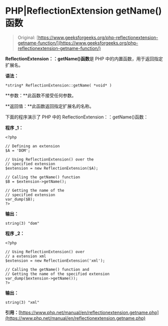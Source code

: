 # PHP|ReflectionExtension getName()函数

> Original: [https://www.geeksforgeeks.org/php-reflectionextension-getname-function/](https://www.geeksforgeeks.org/php-reflectionextension-getname-function/)

**ReflectionExtension：：getName()函数**是 PHP 中的内置函数，用于返回指定扩展名。

**语法：**

```
*string* ReflectionExtension::getName( *void* )
```

**参数：**此函数不接受任何参数。

**返回值：**此函数返回指定扩展名的名称。

下面的程序演示了 PHP 中的 ReflectionExtension：：getName()函数：

**程序 _1：**

```
<?php

// Defining an extension
$A = 'DOM';

// Using ReflectionExtension() over the 
// specified extension
$extension = new ReflectionExtension($A);

// Calling the getName() function
$B = $extension->getName();

// Getting the name of the
// specified extension
var_dump($B);
?>
```

**输出：**

```
string(3) "dom"

```

**程序 _2：**

```
<?php

// Using ReflectionExtension() over 
// a extension xml
$extension = new ReflectionExtension('xml');

// Calling the getName() function and
// Getting the name of the specified extension
var_dump($extension->getName());
?>
```

**输出：**

```
string(3) "xml"

```

**引用：**[https://www.php.net/manual/en/reflectionextension.getname.php](https://www.php.net/manual/en/reflectionextension.getname.php)